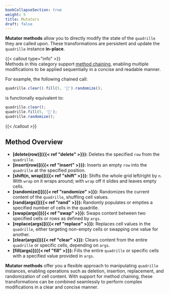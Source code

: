 ```yaml
---
bookCollapseSection: true  
weight: 5  
title: Mutators  
draft: false  
---
```


**Mutator methods** allow you to directly modify the state of the `quadrille` they are called upon. These transformations are persistent and update the `quadrille` instance **in-place**.

{{< callout type="info" >}}  
Methods in this category support [method chaining](https://en.wikipedia.org/wiki/Method_chaining), enabling multiple modifications to be applied sequentially in a concise and readable manner.  

For example, the following chained call:  
```javascript  
quadrille.clear().fill(5, '🐁').randomize();  
```  
is functionally equivalent to:  
```javascript  
quadrille.clear();  
quadrille.fill(5, '🐁');  
quadrille.randomize();  
```  
{{< /callout >}}  

## Method Overview

- **[delete(row)]({{< ref "delete" >}}):** Deletes the specified `row` from the `quadrille`.  
- **[insert(row)]({{< ref "insert" >}}):** Inserts an empty `row` into the `quadrille` at the specified position.   
- **[shift(n, wrap)]({{< ref "shift" >}}):** Shifts the whole grid left/right by `n`. With `wrap` on it wraps around; with `wrap` off it slides and leaves empty cells.
- **[randomize()]({{< ref "randomize" >}}):** Randomizes the current content of the `quadrille`, shuffling cell values.
- **[rand(args)]({{< ref "rand" >}}):** Randomly populates or empties a specified number of cells in the quadrille.
- **[swap(args)]({{< ref "swap" >}}):** Swaps content between two specified cells or rows as defined by `args`.  
- **[replace(args)]({{< ref "replace" >}}):** Replaces cell values in the `quadrille`, either targeting non-empty cells or swapping one value for another.  
- **[clear(args)]({{< ref "clear" >}}):** Clears content from the entire `quadrille` or specific cells, depending on `args`.  
- **[fill(args)]({{< ref "fill" >}}):** Fills the entire `quadrille` or specific cells with a specified value provided in `args`.  

**Mutator methods** offer you a flexible approach to manipulating `quadrille` instances, enabling operations such as deletion, insertion, replacement, and randomization of cell content. With support for method chaining, these transformations can be combined seamlessly to perform complex modifications in a clear and concise manner.  